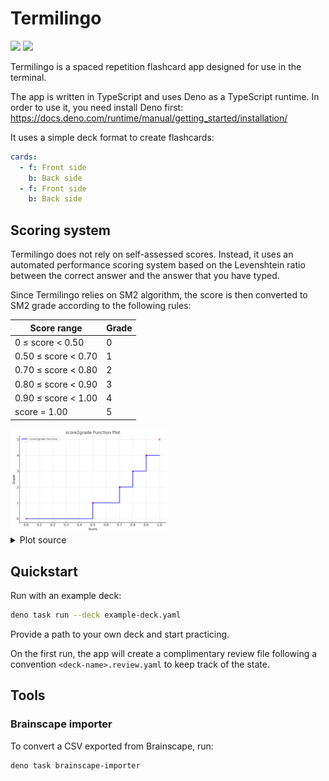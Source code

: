 # Termilingo

![](https://github.com/ayakovlenko/termilingo/actions/workflows/test.yaml/badge.svg)
[![](https://coveralls.io/repos/github/ayakovlenko/termilingo/badge.svg?branch=main)](https://coveralls.io/github/ayakovlenko/termilingo?branch=main)

Termilingo is a spaced repetition flashcard app designed for use in the
terminal.

The app is written in TypeScript and uses Deno as a TypeScript runtime. In order
to use it, you need install Deno first:
https://docs.deno.com/runtime/manual/getting_started/installation/

It uses a simple deck format to create flashcards:

```yaml
cards:
  - f: Front side
    b: Back side
  - f: Front side
    b: Back side
```

## Scoring system

Termilingo does not rely on self-assessed scores. Instead, it uses an automated
performance scoring system based on the Levenshtein ratio between the correct
answer and the answer that you have typed.

Since Termilingo relies on SM2 algorithm, the score is then converted to SM2
grade according to the following rules:

| Score range         | Grade |
| ------------------- | ----- |
| 0 ≤ score < 0.50    | 0     |
| 0.50 ≤ score < 0.70 | 1     |
| 0.70 ≤ score < 0.80 | 2     |
| 0.80 ≤ score < 0.90 | 3     |
| 0.90 ≤ score < 1.00 | 4     |
| score = 1.00        | 5     |

<img src="./docs/score2grade-plot.png" width="50%">

<details>

<summary>Plot source</summary>

```python
import matplotlib.pyplot as plt
import numpy as np

# Define the score ranges and corresponding grades
score_ranges = [0, 0.5, 0.7, 0.8, 0.9, 1.0]
grades = [0, 1, 2, 3, 4, 5]

# Extend the score ranges to create steps
extended_scores = []
extended_grades = []

for i in range(len(score_ranges) - 1):
    extended_scores.append(score_ranges[i])
    extended_scores.append(score_ranges[i+1])
    extended_grades.append(grades[i])
    extended_grades.append(grades[i])

# Plot the function
plt.figure(figsize=(10, 6))
plt.step(extended_scores, extended_grades, where='post', label='score2grade Function', color='b', linewidth=2)
plt.scatter(score_ranges, grades, color='red')  # Highlight the points

# Adding labels and title
plt.xlabel('Score')
plt.ylabel('Grade')
plt.title('score2grade Function Plot')
plt.xticks(np.arange(0, 1.1, 0.1))
plt.yticks(np.arange(6))
plt.grid(True)
plt.legend()
plt.show()
```

</details>

## Quickstart

Run with an example deck:

```sh
deno task run --deck example-deck.yaml
```

Provide a path to your own deck and start practicing.

On the first run, the app will create a complimentary review file following a
convention `<deck-name>.review.yaml` to keep track of the state.

## Tools

### Brainscape importer

To convert a CSV exported from Brainscape, run:

```sh
deno task brainscape-importer
```
